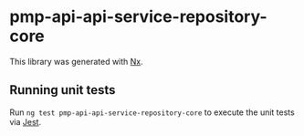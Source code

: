 # pmp-api-api-service-repository-core

This library was generated with [Nx](https://nx.dev).

## Running unit tests

Run `ng test pmp-api-api-service-repository-core` to execute the unit tests via [Jest](https://jestjs.io).
